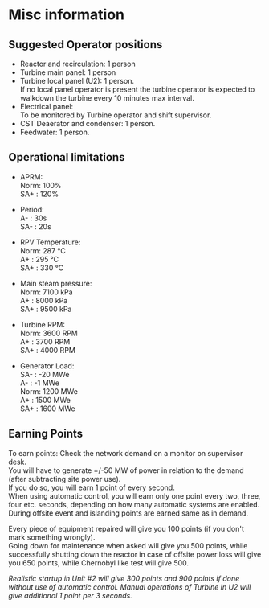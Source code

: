 # Misc information

## Suggested Operator positions

- Reactor and recirculation: 1 person
- Turbine main panel: 1 person
- Turbine local panel (U2): 1 person.  
        If no local panel operator is present the turbine operator is expected to walkdown the turbine every 10 minutes max interval.  
- Electrical panel:   
        To be monitored by Turbine operator and shift supervisor.
- CST Deaerator and condenser: 1 person.
- Feedwater: 1 person.

## Operational limitations

- APRM:  
Norm: 100%  
SA+ : 120%
- Period:  
A- : 30s  
SA- : 20s  

- RPV Temperature:  
Norm: 287 °C  
A+ : 295 °C  
SA+ : 330 °C  

- Main steam pressure:  
Norm: 7100 kPa  
A+ : 8000 kPa  
SA+ : 9500 kPa  

- Turbine RPM:  
Norm: 3600 RPM  
A+ : 3700 RPM  
SA+ : 4000 RPM  

- Generator Load:  
SA- : -20 MWe  
A- : -1 MWe  
Norm: 1200 MWe  
A+ : 1500 MWe  
SA+ : 1600 MWe  
## Earning Points

To earn points: Check the network demand on a monitor on supervisor desk.  
You will have to generate +/-50 MW of power in relation to the demand (after subtracting site power use).  
If you do so, you will earn 1 point of every second.  
When using automatic control, you will earn only one point every two, three, four etc. seconds, depending on how many automatic systems are enabled. During offsite event and islanding points are earned same as in demand.

Every piece of equipment repaired will give you 100 points (if you don't mark something wrongly).  
Going down for maintenance when asked will give you 500 points, while successfully shutting down the reactor in case of offsite power loss will give you 650 points, while Chernobyl like test will give 500.

*Realistic startup in Unit #2 will give 300 points and 900 points if done without use of automatic control. Manual operations of Turbine in U2 will give additional 1 point per 3 seconds.*

